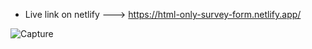 - Live link on netlify ---> 
https://html-only-survey-form.netlify.app/


![Capture](https://github.com/ItsThankK/HTML-ONLY-SURVEY-FORM/assets/115288486/98d0d625-4bcb-4ff7-8032-4453fa4a3f41)

